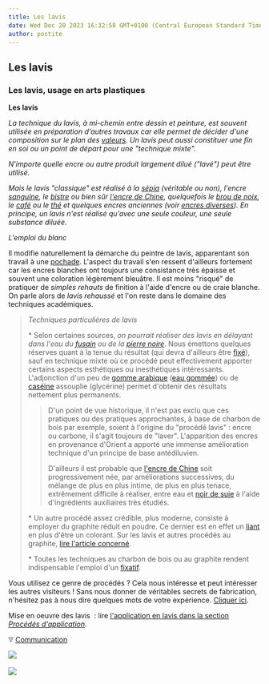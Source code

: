 ```yaml
---
title: Les lavis
date: Wed Dec 20 2023 16:32:58 GMT+0100 (Central European Standard Time)
author: postite
---
```


## Les lavis
### Les lavis, usage en arts plastiques
 **Les lavis**  

_La technique du lavis, à mi-chemin entre dessin et peinture, est souvent utilisée en préparation d'autres travaux car elle permet de décider d'une composition sur le plan des [valeurs](valeur.html). Un lavis peut aussi constituer une fin en soi ou un point de départ pour une "technique mixte"._

_N'importe quelle encre ou autre produit largement dilué ("lavé") peut être utilisé._

_Mais le lavis "classique" est réalisé à la [sépia](sepia.html) (véritable ou non), l'encre [sanguine](sanguine.html), le [bistre](encresdiverses.html#lebistre) ou bien sûr [l'encre de Chine](encredechine.html), quelquefois le [brou de noix](broudenoix.html), le [café](encresdiverses.html#lecafe) ou le [thé](encresdiverses.html#lethe) et quelques encres anciennes (voir [encres diverses](encresdiverses.html)). En principe, un lavis n'est réalisé qu'avec une seule couleur, une seule substance diluée._

_L'emploi du blanc_

Il modifie naturellement la démarche du peintre de lavis, apparentant son travail à une [pochade](pochade.html). L'aspect du travail s'en ressent d'ailleurs fortement car les encres blanches ont toujours une consistance très épaisse et souvent une coloration légèrement bleuâtre. Il est moins "risqué" de pratiquer de _simples rehauts_ de finition à l'aide d'encre ou de craie blanche. On parle alors de _lavis rehaussé_ et l'on reste dans le domaine des techniques académiques.

> _Techniques particulières de lavis_
> 
> \* Selon certaines sources, _on pourrait réaliser des lavis en délayant dans l'eau du [fusain](fusain.html) ou de la [pierre noire](pierrenoire.html)_. Nous émettons quelques réserves quant à la tenue du résultat (qui devra d'ailleurs être [fixé](fixatifs.html)), sauf en technique mixte où ce procédé peut effectivement apporter certains aspects esthétiques ou inesthétiques intéressants. L'adjonction d'un peu de [gomme arabique](gommearabaquar.html) ([eau gommée](gommearabaquar.html#eaugommee)) ou de [caséine](caseine.html) assouplie (glycérine) permet d'obtenir des résultats nettement plus permanents.
> 
> > D'un point de vue historique, il n'est pas exclu que ces pratiques ou des pratiques approchantes, à base de charbon de bois par exemple, soient à l'origine du "procédé lavis" : encre ou carbone, il s'agit toujours de "laver". L'apparition des encres en provenance d'Orient a apporté une immense amélioration technique d'un principe de base antédiluvien.
> > 
> > D'ailleurs il est probable que [l'encre de Chine](encredechine.html) soit progressivement née, par améliorations successives, du mélange de plus en plus intime, de plus en plus tenace, extrêmement difficile à réaliser, entre eau et [noir de suie](noirs.html#lenoirdefumee) à l'aide d'ingrédients auxiliaires très étudiés.
> 
> \* Un autre procédé assez crédible, plus moderne, consiste à employer du graphite réduit en poudre. Ce dernier est en effet un [liant](liants.html) en plus d'être un colorant. Sur les lavis et autres procédés au graphite, [lire l'article concerné](graphite.html).
> 
> \* Toutes les techniques au charbon de bois ou au graphite rendent indispensable l'emploi d'un [fixatif](fixatifs.html).

Vous utilisez ce genre de procédés ? Cela nous intéresse et peut intéresser les autres visiteurs ! Sans nous donner de véritables secrets de fabrication, n'hésitez pas à nous dire quelques mots de votre expérience. [Cliquer ici](ecrire.html).

Mise en oeuvre des lavis  : lire [l'application en lavis dans la section _Procédés d'application_](lavis.html).



![](images/flechebas.gif) [Communication](http://www.artrealite.com/annonceurs.htm) 

[![](https://cbonvin.fr/sites/regie.artrealite.com/visuels/campagne1.png)](index-2.html#20131014)

![](https://cbonvin.fr/sites/regie.artrealite.com/visuels/campagne2.png)